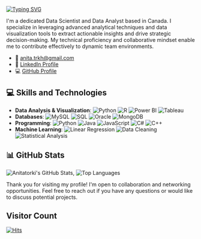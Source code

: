 [![Typing SVG](https://readme-typing-svg.demolab.com?font=Fira+Code&pause=1000&color=312EAB&random=false&width=435&lines=Hello%2C+I'm+Anita+Torki)](https://git.io/typing-svg)

I'm a dedicated Data Scientist and Data Analyst based in Canada. I specialize in leveraging advanced analytical techniques and data visualization tools to extract actionable insights and drive strategic decision-making. My technical proficiency and collaborative mindset enable me to contribute effectively to dynamic team environments.

- 📧 [anita.trkh@gmail.com](mailto:anita.trkh@gmail.com)
- 💼 [LinkedIn Profile](https://www.linkedin.com/in/anita-torki/)
- 💻 [GitHub Profile](https://github.com/Anitatorki)

## 💻 Skills and Technologies

- **Data Analysis & Visualization**:  ![Python](https://img.shields.io/badge/-Python-3776AB?style=flat&logo=python&logoColor=white) ![R](https://img.shields.io/badge/-R-276DC3?style=flat&logo=r&logoColor=white) ![Power BI](https://img.shields.io/badge/-Power_BI-F2C811?style=flat&logo=powerbi&logoColor=white) ![Tableau](https://img.shields.io/badge/-Tableau-E97627?style=flat&logo=Tableau&logoColor=white)
- **Databases**:  ![MySQL](https://img.shields.io/badge/-MySQL-005C84?style=flat&logo=mysql&logoColor=white) ![SQL](https://img.shields.io/badge/-SQL-CC2927?style=flat&logo=microsoftsqlserver&logoColor=white) 
 ![Oracle](https://img.shields.io/badge/Oracle-F80000?style=flat&logo=oracle&logoColor=white) ![MongoDB](https://img.shields.io/badge/-MongoDB-47A248?style=flat&logo=mongodb&logoColor=white)
- **Programming**:  ![Python](https://img.shields.io/badge/-Python-3776AB?style=flat&logo=python&logoColor=white) ![Java](https://img.shields.io/badge/-Java-007396?style=flat&logo=java&logoColor=white) ![JavaScript](https://img.shields.io/badge/-JavaScript-F7DF1E?style=flat&logo=javascript&logoColor=white) ![C#](https://img.shields.io/badge/-C%23-239120?style=flat&logo=c-sharp&logoColor=white) ![C++](https://img.shields.io/badge/-C++-00599C?style=flat&logo=cplusplus&logoColor=white)
- **Machine Learning**:  ![Linear Regression](https://img.shields.io/badge/-Linear_Regression-007ACC?style=flat) ![Data Cleaning](https://img.shields.io/badge/-Data_Cleaning-009DFF?style=flat) ![Statistical Analysis](https://img.shields.io/badge/-Statistical_Analysis-8E44AD?style=flat)

## 📊 GitHub Stats

![Anitatorki's GitHub Stats](https://github-readme-stats.vercel.app/api?username=Anitatorki&show_icons=true&theme=default), ![Top Languages](https://github-readme-stats.vercel.app/api/top-langs/?username=Anitatorki&layout=compact&theme=default)


Thank you for visiting my profile! I'm open to collaboration and networking opportunities. Feel free to reach out if you have any questions or would like to discuss potential projects.

## Visitor Count

[![Hits](https://hits.seeyoufarm.com/api/count/incr/badge.svg?url=https%3A%2F%2Fgithub.com%2FAnitatorki&count_bg=%23070166&title_bg=%23ABADB6&icon=github.svg&icon_color=%23001372&title=Visitor+count&edge_flat=false)](https://hits.seeyoufarm.com)
